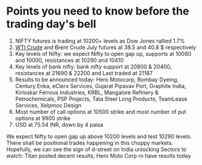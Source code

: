 # Points you need to know before the trading day's bell
1. NIFTY futures is trading at 10200+ levels as Dow Jones rallied 1.7%
2. [WTI Crude](https://github.com/gauravkumar28/TrademanzaWebPages/blob/master/docs/glossaries/wti.html) and Brent Crude July futures at 38.5 and 40.8 $ respectively
3. Key levels of Nifty: we expect Nifty to open gap up, supports at 10080 and 10000, resistances at 10290 and 10410
4. Key levels of bank nifty: bank nifty support at 20800 & 20400, resistances at 21690 & 22200 and Last traded at 21187
5. Results to be announced today: Hero Motocorp, Bombay Dyeing, Century Enka, eClerx Services, Gujarat Pipavav Port, Graphite India, Kirloskar Ferrous Industries, KRBL, Mangalore Refinery & Petrochemicals, PSP Projects, Tata Steel Long Products, TeamLease Services, Xelpmoc Design
6. Most number of call options at 10500 strike and most number of put options at 9900 strike
7. USD at 75.54 INR, down by 4 paisa

We expect Nifty to open gap up above 10200 levels and test 10290 levels. There shall be positional trades happening in this choppy markets. Hopefully, we can see the sign of d-street on India unlocking
Sectors to watch: Titan posted decent results, Hero Moto Corp ro have results today
